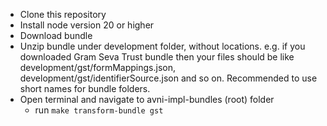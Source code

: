 - Clone this repository
- Install node version 20 or higher
- Download bundle
- Unzip bundle under development folder, without locations. e.g. if you downloaded Gram Seva Trust bundle then your files should be like development/gst/formMappings.json, development/gst/identifierSource.json and so on. Recommended to use short names for bundle folders.
- Open terminal and navigate to avni-impl-bundles (root) folder 
  - run `make transform-bundle gst`
